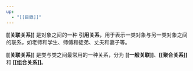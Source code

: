 ```yaml
---
up:
  - "[[目錄]]"
---
```

**[[关联关系]]** 是对象之间的一种 **引用关系**，用于表示一类对象与另一类对象之间的联系，如老师和学生、师傅和徒弟、丈夫和妻子等。

**[[关联关系]]** 是类与类之间最常用的一种关系，分为 **[[一般关联]]**、**[[聚合关系]]** 和 **[[组合关系]]**。
